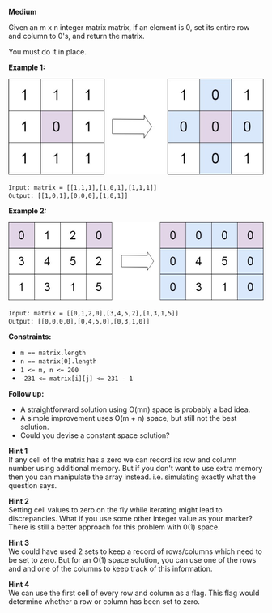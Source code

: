 **Medium**

Given an m x n integer matrix matrix, if an element is 0, set its entire row and column to 0's, and return the matrix.

You must do it in place.

 

**Example 1:**

![73_example1](https://github.com/wilwfy/LeetCode/blob/master/0073.%20Set%20Matrix%20Zeroes/73_example1.jpg)
```
Input: matrix = [[1,1,1],[1,0,1],[1,1,1]]
Output: [[1,0,1],[0,0,0],[1,0,1]]
```
**Example 2:**

![73_example2](https://github.com/wilwfy/LeetCode/blob/master/0073.%20Set%20Matrix%20Zeroes/73_example2.jpg)
```
Input: matrix = [[0,1,2,0],[3,4,5,2],[1,3,1,5]]
Output: [[0,0,0,0],[0,4,5,0],[0,3,1,0]]
``` 

**Constraints:**

- `m == matrix.length`
- `n == matrix[0].length`
- `1 <= m, n <= 200`
- `-231 <= matrix[i][j] <= 231 - 1`
 

**Follow up:**

- A straightforward solution using O(mn) space is probably a bad idea.
- A simple improvement uses O(m + n) space, but still not the best solution.
- Could you devise a constant space solution?

**Hint 1**  
If any cell of the matrix has a zero we can record its row and column number using additional memory. But if you don't want to use extra memory then you can manipulate the array instead. i.e. simulating exactly what the question says.

**Hint 2**  
Setting cell values to zero on the fly while iterating might lead to discrepancies. What if you use some other integer value as your marker? There is still a better approach for this problem with 0(1) space.

**Hint 3**  
We could have used 2 sets to keep a record of rows/columns which need to be set to zero. But for an O(1) space solution, you can use one of the rows and and one of the columns to keep track of this information.

**Hint 4**  
We can use the first cell of every row and column as a flag. This flag would determine whether a row or column has been set to zero.
